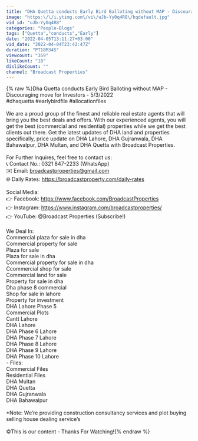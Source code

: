 ```yaml
---
title: "DHA Quetta conducts Early Bird Balloting without MAP - Discouraging move for Investors - 5\/3\/2022"
image: "https:\/\/i.ytimg.com\/vi\/uJb-Yy0q4R8\/hqdefault.jpg"
vid_id: "uJb-Yy0q4R8"
categories: "People-Blogs"
tags: ["Quetta","conducts","Early"]
date: "2022-04-05T13:11:27+03:00"
vid_date: "2022-04-04T23:42:47Z"
duration: "PT18M34S"
viewcount: "359"
likeCount: "18"
dislikeCount: ""
channel: "Broadcast Properties"
---
```

{% raw %}Dha Quetta conducts Early Bird Balloting without MAP - Discouraging move for Investors - 5/3/2022<br />#dhaquetta #earlybirdfile #allocationfiles<br /><br />We are a proud group of the finest and reliable real estate agents that will bring you the best deals and offers. With our experienced agents, you will get the best (commercial and residential) properties while we get the best clients out there. Get the latest updates of DHA land and properties specifically, price update on DHA Lahore, DHA Gujranwala, DHA Bahawalpur, DHA Multan, and DHA Quetta with Broadcast Properties. <br /><br />For Further Inquires, feel free to contact us:<br />📞 Contact No.: 0321 847-2233 (WhatsApp) <br />✉️ Email: broadcastproperties@gmail.com<br />🌐 Daily Rates: <a rel="nofollow" target="blank" href="https://broadcastproperty.com/daily-rates">https://broadcastproperty.com/daily-rates</a><br /><br />Social Media:<br />👉 Facebook: <a rel="nofollow" target="blank" href="https://www.facebook.com/BroadcastProperties">https://www.facebook.com/BroadcastProperties</a><br />👉 Instagram: <a rel="nofollow" target="blank" href="https://www.instagram.com/broadcastproperties/">https://www.instagram.com/broadcastproperties/</a><br />👉 YouTube:  @Broadcast Properties  (Subscribe!)<br /><br />We Deal In:<br />Commercial plaza for sale in dha<br />Commercial property for sale<br />Plaza for sale<br />Plaza for sale in dha<br />Commercial property for sale in dha<br />Ccommercial shop for sale<br />Commercial land for sale<br />Property for sale in dha<br />Dha phase 8 commercial<br />Shop for sale in lahore<br />Property for investment<br />DHA Lahore Phase 5<br />Commercial Plots<br />Cantt Lahore<br />DHA Lahore<br />DHA Phase 6 Lahore<br />DHA Phase 7 Lahore<br />DHA Phase 8 Lahore<br />DHA Phase 9 Lahore<br />DHA Phase 10 Lahore<br />- Files:<br />Commercial Files<br />Residential Files<br />DHA Multan<br />DHA Quetta<br />DHA Gujranwala<br />DHA Bahawalpur<br /><br />*Note: We’re providing construction consultancy services and plot buying selling house dealing service’s<br /><br />©️This is our content  -  Thanks For Watching!{% endraw %}
